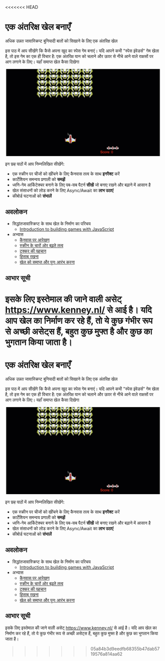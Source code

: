 <<<<<<< HEAD
# एक अंतरिक्ष खेल बनाएँ

अधिक उन्नत जावास्क्रिप्ट बुनियादी बातों को सिखाने के लिए एक अंतरिक्ष खेल

इस पाठ में आप सीखेंगे कि कैसे अपना खुद का स्पेस गेम बनाएं। यदि आपने कभी "स्पेस इंवेडर्स" गेम खेला है, तो इस गेम का एक ही विचार है: एक अंतरिक्ष यान को चलाने और ऊपर से नीचे आने वाले राक्षसों पर आग लगाने के लिए। यहाँ समाप्त खेल कैसा दिखेगा

![खत्म हुआ खेल](../images/pewpew.gif)

इन छह पाठों में आप निम्नलिखित सीखेंगे:

- एक स्क्रीन पर चीजों को खींचने के लिए कैनवास तत्व के साथ **इनरैक्ट** करें
- कार्टेशियन समन्वय प्रणाली को **समझें**
- ध्वनि-गेम आर्किटेक्चर बनाने के लिए पब-सब पैटर्न **सीखें** जो बनाए रखने और बढ़ाने में आसान है
- खेल संसाधनों को लोड करने के लिए Async/Await का **लाभ उठाएं**
- कीबोर्ड घटनाओं को **संभालें**

## अवलोकन

- सिद्धांतजावास्क्रिप्ट के साथ खेल के निर्माण का परिचय
  - [Introduction to building games with JavaScript](1-introduction/README.md)
- अभ्यास
  - [कैनवास पर आरेखण](../2-drawing-to-canvas/README.md)
  - [स्क्रीन के चारों ओर बढ़ते तत्व](../3-moving-elements-around/README.md)
  - [टक्कर की पहचान](../4-collision-detection/README.md)
  - [हिसाब रखना](../5-keeping-score/README.md)
  - [खेल को समाप्त और पुनः आरंभ करना](../6-end-condition/README.md)

## आभार सूची

इसके लिए इस्तेमाल की जाने वाली असेट् https://www.kenney.nl/ से आई है।
यदि आप खेल का निर्माण कर रहे हैं, तो ये कुछ गंभीर रूप से अच्छी असेट्स हैं, बहुत कुछ मुफ्त है और कुछ का भुगतान किया जाता है।
=======
# एक अंतरिक्ष खेल बनाएँ

अधिक उन्नत जावास्क्रिप्ट बुनियादी बातों को सिखाने के लिए एक अंतरिक्ष खेल

इस पाठ में आप सीखेंगे कि कैसे अपना खुद का स्पेस गेम बनाएं। यदि आपने कभी "स्पेस इंवेडर्स" गेम खेला है, तो इस गेम का एक ही विचार है: एक अंतरिक्ष यान को चलाने और ऊपर से नीचे आने वाले राक्षसों पर आग लगाने के लिए। यहाँ समाप्त खेल कैसा दिखेगा

![खत्म हुआ खेल](../images/pewpew.gif)

इन छह पाठों में आप निम्नलिखित सीखेंगे:

- एक स्क्रीन पर चीजों को खींचने के लिए कैनवास तत्व के साथ **इनरैक्ट** करें
- कार्टेशियन समन्वय प्रणाली को **समझें**
- ध्वनि-गेम आर्किटेक्चर बनाने के लिए पब-सब पैटर्न **सीखें** जो बनाए रखने और बढ़ाने में आसान है
- खेल संसाधनों को लोड करने के लिए Async/Await का **लाभ उठाएं**
- कीबोर्ड घटनाओं को **संभालें**

## अवलोकन

- सिद्धांतजावास्क्रिप्ट के साथ खेल के निर्माण का परिचय
  - [Introduction to building games with JavaScript](1-introduction/README.md)
- अभ्यास
  - [कैनवास पर आरेखण](../2-drawing-to-canvas/README.hi.md)
  - [स्क्रीन के चारों ओर बढ़ते तत्व](../3-moving-elements-around/README.hi.md)
  - [टक्कर की पहचान](../4-collision-detection/README.hi.md)
  - [हिसाब रखना](../5-keeping-score/README.hi.md)
  - [खेल को समाप्त और पुनः आरंभ करना](../6-end-condition/README.hi.md)

## आभार सूची

इसके लिए इस्तेमाल की जाने वाली असेट् https://www.kenney.nl/ से आई है।
यदि आप खेल का निर्माण कर रहे हैं, तो ये कुछ गंभीर रूप से अच्छी असेट्स हैं, बहुत कुछ मुफ्त है और कुछ का भुगतान किया जाता है।
>>>>>>> 05a84b3d9eedfb68355b47dab5719576a814aa62
